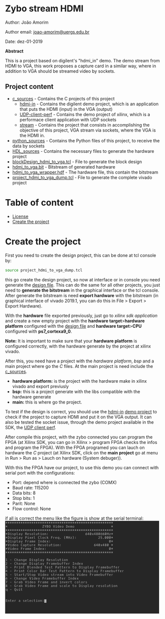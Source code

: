 # Zybo stream HDMI

Author: João Amorim

Author email: joao-amorim@uergs.edu.br

Date: dez-01-2019

**Abstract**

This is a project based on digilent's "hdmi_in" demo. The demo stream from HDMI to VGA, this work proposes a capture card in a similar way, where in addition to VGA should be streamed video by sockets.

## Project content

* [c_sources](./c_sources/) - Contains the C projects of this project
  * [hdmi-in](./c_sources/hdmi-in/) - Contains the digilent demo project, which is an application that puts the HDMI (input) in the VGA (output)
  * [UDP-client-perf](./c_sources/UDP-client-perf/) - Contains the demo project of xilinx, which is a performace client application with UDP sockets
  * [stream](./c_sources/stream/) - Contains the project that consists in accomplishing the objective of this project, VGA stream via sockets, where the VGA is the HDMI in.
* [python_sources](./python_sources/) - Contains the Python files of this project, to receive the data by sockets
* [HDL_sources](./HDL_sources/) - Contains the necessary files to generate the hardware project
* [blockDesign_hdmi_to_vga.tcl](./blockDesign_hdmi_to_vga.tcl) - File to generate the block design
* [hdmi_to_vga.bit](./hdmi_to_vga.bit) - Bitstream of generated hardware
* [hdmi_to_vga_wrapper.hdf](./hdmi_to_vga_wrapper.hdf) - The hardware file, this contain the bitstream
* [project_hdmi_to_vga_dump.tcl](./project_hdmi_to_vga_dump.tcl) - File to generate the complete vivado project 



# Table of content
* [License](../LICENSE)
* [Create the project](#Create)

# <a name="Create"></a>Create the project

First you need to create the design project, this can be done at tcl console by:

```bash
source project_hdmi_to_vga_dump.tcl
```

this go create the design project, so now at interface or in console you need generate the [design file](./hdmi_to_vga_wrapper.hdf). This can do the same for all other projects, you just need to **generate the bitstream** in the graphical interface or the tcl console. After generate the bitstream is need **export hardware** with the bitstream (in graphical interface of vivado 2019.1, you can do this in File > Export > Export Hardware).



With the **hardware** file exported previously, just go to *xilinx sdk application* and create a new empty project with the **hardware target**>**hardware platform** configured with the [design file](./hdmi_to_vga_wrapper.hdf) and **hardware target**>**CPU** configured with **ps7_cortexa9_0**. 

**Note:** It is important to make sure that your **hardware platform** is configured correctly, with the hardware generate by the project at xilinx vivado.

After this, you need have a project with the *hardware platform*, *bsp* and a main project where go the *C* files. At the main project is need include the [c_sources](./c_sources/). 

* **hardware platform:** is the project with the hardware make in xilinx vivado and export previusly
* **bsp:** this is a project generate with the libs compatible with the hardware generate
* **main:** this is where go the project.

To test if the design is correct, you should use the [hdmi-in](../08-HDMI_demo/c_sources/hdmi-in/) [demo project](https://github.com/Digilent/Zybo-hdmi-in) to check if the project to capture HDMI and put it on the VGA output. It can also be tested the socket issue, through the demo project available in the SDK, the [UDP client perf](../08-HDMI_demo/c_sources/UDP-client-perf/).


After compile this project, with the zybo connected you can program the FPGA (at Xilinx SDK, you can go in Xilinx > program FPGA checks the infos and program the FPGA). With the FPGA programed you can lauch on hardware the *C* project (at Xilinx SDK, click on the **main project** go at menu in Run > Run as > Lauch on hardware (System debuger)). 


With this the FPGA have our project, to use this demo you can connect with serial port with the configurations: 

* Port: depend where is connected the zybo (COMX)
* Baud rate: 115200
* Data bits: 8
* Stop bits: 1
* Parit: None
* Flow control: None

if all is correct the menu like the figure is show at the serial terminal:
![serial terminal example](figures/UART_menu.png)